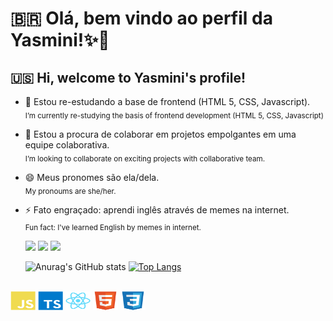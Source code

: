 # 🇧🇷 Olá, bem vindo ao perfil da Yasmini!✨🎀
## 🇺🇸 Hi, welcome to Yasmini's profile!

<!-- - 🔭 I’m currently working on ...-->
- 🌱 Estou re-estudando a base de frontend (HTML 5, CSS, Javascript). 
<br><sub>I’m currently re-studying the basis of frontend development (HTML 5, CSS, Javascript)</sub>
  
- 👯 Estou a procura de colaborar em projetos empolgantes em uma equipe colaborativa. 
<br><sub>I’m looking to collaborate on exciting projects with collaborative team.</sub>
- 😄 Meus pronomes são ela/dela.
<br><sub>My pronoums are she/her.</sub>
- ⚡ Fato engraçado: aprendi inglês através de memes na internet.
<br><sub>Fun fact: I've learned English by memes in internet.</sub>
  
  <a href="https://www.linkedin.com/in/yasminioliveira" target="_blank"><img src="https://img.shields.io/badge/-LinkedIn-%230077B5?style=for-the-badge&logo=linkedin&logoColor=white" target="_blank"></a>
  <a href = "mailto:oliveira.yasmini@gmail.com"><img src="https://img.shields.io/badge/-Gmail-%23333?style=for-the-badge&logo=gmail&logoColor=white" target="_blank"></a>
<a href = "https://youtu.be/dQw4w9WgXcQ?si=QeOT3ogI6zTKQkGU"><img src="https://img.shields.io/badge/surprise-8A2BE2" target="_blank"></a>

  ![Anurag's GitHub stats](https://github-readme-stats.vercel.app/api?username=yasmini98&count_private=true&show_icons=true&theme=synthwave)
  [![Top Langs](https://github-readme-stats.vercel.app/api/top-langs/?username=yasmini98&layout=compact&theme=synthwave)](https://github.com/yasmini98/github-readme-stats)

<div style="display: inline_block"><br>
  <img align="center" alt="Yas-Js" height="30" width="40" src="https://raw.githubusercontent.com/devicons/devicon/master/icons/javascript/javascript-plain.svg">
  <img align="center" alt="Yas-Ts" height="30" width="40" src="https://raw.githubusercontent.com/devicons/devicon/master/icons/typescript/typescript-plain.svg">
  <img align="center" alt="Yas-React" height="30" width="40" src="https://raw.githubusercontent.com/devicons/devicon/master/icons/react/react-original.svg">
  <img align="center" alt="Yas-HTML" height="30" width="40" src="https://raw.githubusercontent.com/devicons/devicon/master/icons/html5/html5-original.svg">
  <img align="center" alt="Yas-CSS" height="30" width="40" src="https://raw.githubusercontent.com/devicons/devicon/master/icons/css3/css3-original.svg">

</div>
